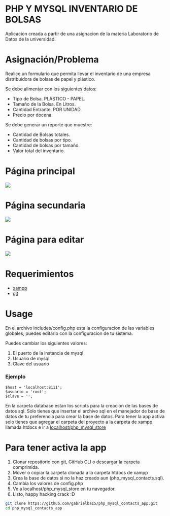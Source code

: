 # PHP Y MYSQL INVENTARIO DE BOLSAS
Aplicacion creada a partir de una asignacion de la materia Laboratorio de Datos de la universidad.
# Asignación/Problema 
Realice un formulario que permita llevar el inventario de una empresa distribuidora de bolsas de papel y plástico.

Se debe alimentar con los siguientes datos:
- Tipo de Bolsa. PLÁSTICO - PAPEL.
- Tamaño de la Bolsa. En Litros.
- Cantidad Entrante. POR UNIDAD.
- Precio por docena.

Se debe generar un reporte que muestre:

- Cantidad de Bolsas totales.
- Cantidad de bolsas por tipo. 
- Cantidad de bolsas por tamaño.
- Valor total del inventario.
# Página principal
![](docs/principal.png)
# Página secundaria
![](docs/segunda.png)
# Página para editar
![](docs/editar.png)

# Requerimientos
- [xampp](https://www.apachefriends.org/es/download.html#)
- [git](https://git-scm.com)

# Usage
En el archivo includes/config.php esta la configuracion de las variables globales, puedes editarlo con la configuracion de tu sistema.

Puedes cambiar los siguientes valores:

1. El puerto de la instancia de mysql
2. Usuario de mysql
3. Clave del usuario

### Ejemplo
~~~
$host = 'localhost:8111';    
$usuario = 'root';           
$clave = '';
~~~

En la carpeta database estan los scripts para la creación de las bases de datos sql. 
Solo tienes que insertar el archivo sql en el manejador de base de datos de tu preferencia para crear la base de datos.
Para tener la app activa solo tienes que agregar el carpeta del proyecto a la carpeta de xampp llamada htdocs e ir a [localhost/php_mysql_store](https://github.com/gabrielba15/php_mysql_store/blob/master/README.md#Usage)

# Para tener activa la app
1. Clonar repositorio con git, GitHub CLI o descargar la carpeta comprimida.
2. Mover o copiar la carpeta clonada a la carpeta htdocs de xampp
3. Crea la base de datos si no la haz creado aun (php_mysql_contacts.sql).
4. Cambia los valores de config.php
5. Ve a localhost/php_mysql_store en tu navegador.
6. Listo, happy hacking crack :D

```bash   
git clone https://github.com/gabrielba15/php_mysql_contacts_app.git 
cd php_mysql_contacts_app
``` 
